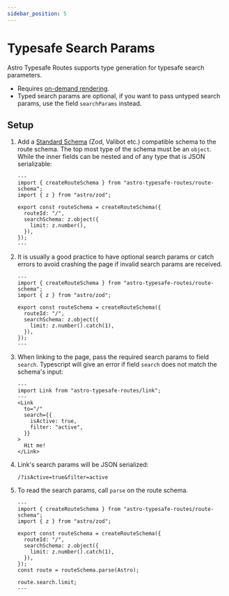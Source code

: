```yaml
---
sidebar_position: 5
---
```

# Typesafe Search Params
Astro Typesafe Routes supports type generation for typesafe search parameters.

* Requires [on-demand rendering](https://docs.astro.build/en/guides/on-demand-rendering/).
* Typed search params are optional, if you want to pass untyped search params, use the field `searchParams` instead.

## Setup

1. Add a [Standard Schema](https://github.com/standard-schema/standard-schema?tab=readme-ov-file#what-schema-libraries-implement-the-spec) (Zod, Valibot etc.) compatible schema to the route schema. The top most type of the schema must be an `object`. While the inner fields can be nested and of any type that is JSON serializable:
    ```tsx
    ---
    import { createRouteSchema } from "astro-typesafe-routes/route-schema";
    import { z } from "astro/zod";

    export const routeSchema = createRouteSchema({
      routeId: "/",
      searchSchema: z.object({
        limit: z.number(),
      }),
    });
    ---
    ```

2. It is usually a good practice to have optional search params or catch errors to avoid crashing the page if invalid search params are received.
    ```tsx
    ---
    import { createRouteSchema } from "astro-typesafe-routes/route-schema";
    import { z } from "astro/zod";

    export const routeSchema = createRouteSchema({
      routeId: "/",
      searchSchema: z.object({
        limit: z.number().catch(1),
      }),
    });
    ---
    ```

3. When linking to the page, pass the required search params to field `search`. Typescript will give an error if field `search` does not match the schema's input:
    ```tsx
    ---
    import Link from "astro-typesafe-routes/link";
    ---
    <Link
      to="/"
      search={{
        isActive: true,
        filter: "active",
      }}
    >
      Hit me!
    </Link>
    ```

4. Link's search params will be JSON serialized:
    ```
    /?isActive=true&filter=active
    ```

5. To read the search params, call `parse` on the route schema.
    ```tsx
    ---
    import { createRouteSchema } from "astro-typesafe-routes/route-schema";
    import { z } from "astro/zod";

    export const routeSchema = createRouteSchema({
      routeId: "/",
      searchSchema: z.object({
        limit: z.number().catch(1),
      }),
    });
    const route = routeSchema.parse(Astro);

    route.search.limit;
    ---
    ```
